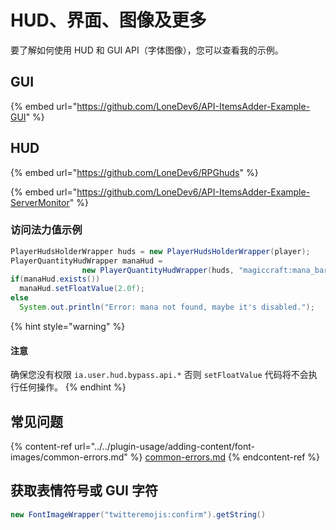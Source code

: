 # HUD、界面、图像及更多

要了解如何使用 HUD 和 GUI API（字体图像），您可以查看我的示例。

## GUI

{% embed url="https://github.com/LoneDev6/API-ItemsAdder-Example-GUI" %}

## HUD

{% embed url="https://github.com/LoneDev6/RPGhuds" %}

{% embed url="https://github.com/LoneDev6/API-ItemsAdder-Example-ServerMonitor" %}

### 访问法力值示例

```java
PlayerHudsHolderWrapper huds = new PlayerHudsHolderWrapper(player);
PlayerQuantityHudWrapper manaHud = 
                new PlayerQuantityHudWrapper(huds, "magiccraft:mana_bar");
if(manaHud.exists())
  manaHud.setFloatValue(2.0f);
else
  System.out.println("Error: mana not found, maybe it's disabled.");
```

{% hint style="warning" %}
#### 注意

确保您没有权限 `ia.user.hud.bypass.api.*` 否则 `setFloatValue` 代码将不会执行任何操作。
{% endhint %}

## 常见问题

{% content-ref url="../../plugin-usage/adding-content/font-images/common-errors.md" %}
[common-errors.md](../../plugin-usage/adding-content/font-images/common-errors.md)
{% endcontent-ref %}

## 获取表情符号或 GUI 字符

```java
new FontImageWrapper("twitteremojis:confirm").getString()
```
